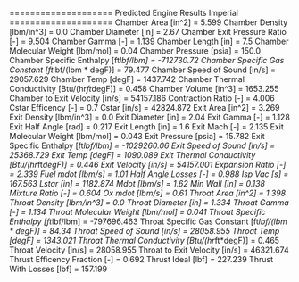 ==================== Predicted Engine Results Imperial ====================
Chamber Area [in^2] = 5.599
Chamber Density [lbm/in^3] = 0.0
Chamber Diameter [in] = 2.67
Chamber Exit Pressure Ratio [-] = 9.504
Chamber Gamma [-] = 1.139
Chamber Length [in] = 7.5
Chamber Molecular Weight [lbm/mol] = 0.04
Chamber Pressure [psia] = 150.0
Chamber Specific Enthalpy [ft*lbf/lbm] = -712730.72
Chamber Specific Gas Constant [ft*lbf/(lbm * degF)] = 79.477
Chamber Speed of Sound [in/s] = 29057.629
Chamber Temp [degF] = 1437.742
Chamber Thermal Conductivity [Btu/(hr*ft*degF)] = 0.458
Chamber Volume [in^3] = 1653.255
Chamber to Exit Velocity [in/s] = 54157.186
Contraction Ratio [-] = 4.006
Cstar Efficency [-] = 0.7
Cstar [in/s] = 42824.872
Exit Area [in^2] = 3.269
Exit Density [lbm/in^3] = 0.0
Exit Diameter [in] = 2.04
Exit Gamma [-] = 1.128
Exit Half Angle [rad] = 0.217
Exit Length [in] = 1.6
Exit Mach [-] = 2.135
Exit Molecular Weight [lbm/mol] = 0.043
Exit Pressure [psia] = 15.782
Exit Specific Enthalpy [ft*lbf/lbm] = -1029260.06
Exit Speed of Sound [in/s] = 25368.729
Exit Temp [degF] = 1090.089
Exit Thermal Conductivity [Btu/(hr*ft*degF)] = 0.446
Exit Velocity [in/s] = 54157.001
Expansion Ratio [-] = 2.339
Fuel mdot [lbm/s] = 1.01
Half Angle Losses [-] = 0.988
Isp Vac [s] = 167.563
Lstar [in] = 1182.874
Mdot [lbm/s] = 1.62
Min Wall [in] = 0.138
Mixture Ratio [-] = 0.604
Ox mdot [lbm/s] = 0.61
Throat Area [in^2] = 1.398
Throat Density [lbm/in^3] = 0.0
Throat Diameter [in] = 1.334
Throat Gamma [-] = 1.134
Throat Molecular Weight [lbm/mol] = 0.041
Throat Specific Enthalpy [ft*lbf/lbm] = -797696.463
Throat Specific Gas Constant [ft*lbf/(lbm * degF)] = 84.34
Throat Speed of Sound [in/s] = 28058.955
Throat Temp [degF] = 1343.021
Throat Thermal Conductivity [Btu/(hr*ft*degF)] = 0.465
Throat Velocity [in/s] = 28058.955
Throat to Exit Velocity [in/s] = 46321.674
Thrust Efficency Fraction [-] = 0.692
Thrust Ideal [lbf] = 227.239
Thrust With Losses [lbf] = 157.199
